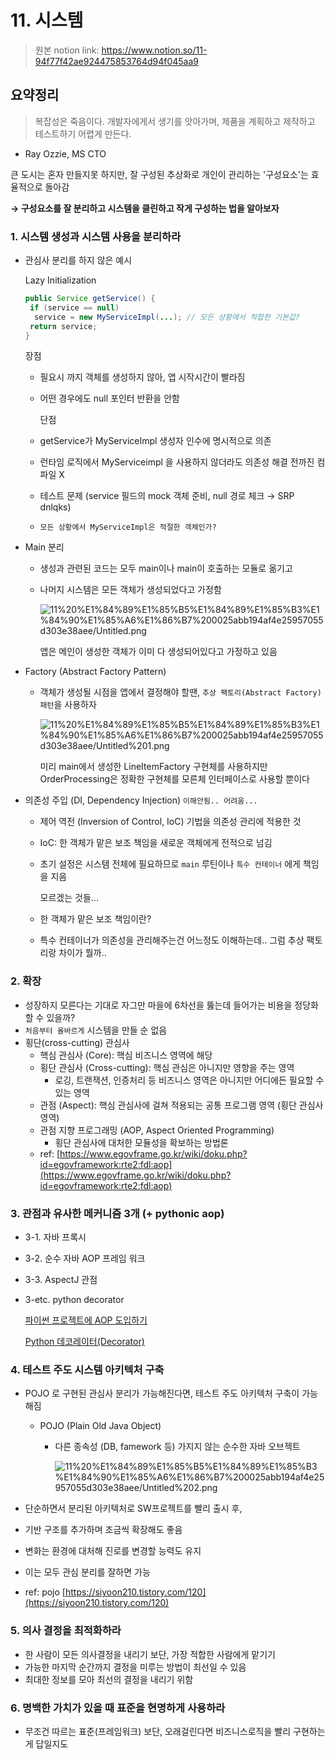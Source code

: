 # 11. 시스템

> 원본 notion link: https://www.notion.so/11-94f77f42ae924475853764d94f045aa9

## 요약정리

> 복잡성은 죽음이다. 개발자에게서 생기를 앗아가며,
제품을 계획하고 제작하고 테스트하기 어렵게 만든다.

- Ray Ozzie, MS CTO

큰 도시는 혼자 만들지못 하지만, 잘 구성된 추상화로 개인이 관리하는 '구성요소'는 효율적으로 돌아감

**→ 구성요소를 잘 분리하고 시스템을 클린하고 작게 구성하는 법을 알아보자**

### 1. 시스템 생성과 시스템 사용을 분리하라

- 관심사 분리를 하지 않은 예시

    Lazy Initialization

    ```java
    public Service getService() {
     if (service == null)
      service = new MyServiceImpl(...); // 모든 상황에서 적합한 기본값?
     return service;
    }
    ```

    장점

  - 필요시 까지 객체를 생성하지 않아, 앱 시작시간이 빨라짐
  - 어떤 경우에도 null 포인터 반환을 안함

    단점

  - getService가 MyServiceImpl 생성자 인수에 명시적으로 의존
  - 런타임 로직에서 MyServiceimpl 을 사용하지 않더라도 의존성 해결 전까진 컴파일 X
  - 테스트 문제 (service 필드의 mock 객체 준비, null 경로 체크 → SRP dnlqks)
  - `모든 상황에서 MyServiceImpl은 적절한 객체인가?`
- Main 분리
  - 생성과 관련된 코드는 모두 main이나 main이 호출하는 모듈로 옮기고
  - 나머지 시스템은 모든 객체가 생성되었다고 가정함

    ![11%20%E1%84%89%E1%85%B5%E1%84%89%E1%85%B3%E1%84%90%E1%85%A6%E1%86%B7%200025abb194af4e25957055d303e38aee/Untitled.png](11%20%E1%84%89%E1%85%B5%E1%84%89%E1%85%B3%E1%84%90%E1%85%A6%E1%86%B7%200025abb194af4e25957055d303e38aee/Untitled.png)

    앱은 메인이 생성한 객체가 이미 다 생성되어있다고 가정하고 있음

- Factory (Abstract Factory Pattern)
  - 객체가 생성될 시점을 앱에서 결정해야 할땐, `추상 팩토리(Abstract Factory) 패턴`을 사용하자

    ![11%20%E1%84%89%E1%85%B5%E1%84%89%E1%85%B3%E1%84%90%E1%85%A6%E1%86%B7%200025abb194af4e25957055d303e38aee/Untitled%201.png](11%20%E1%84%89%E1%85%B5%E1%84%89%E1%85%B3%E1%84%90%E1%85%A6%E1%86%B7%200025abb194af4e25957055d303e38aee/Untitled%201.png)

    미리 main에서 생성한 LineItemFactory 구현체를 사용하지만 OrderProcessing은 정확한 구현체를 모른체 인터페이스로 사용할 뿐이다

- 의존성 주입 (DI, Dependency Injection) `이해안됨.. 어려움...`
  - 제어 역전 (Inversion of Control, IoC) 기법을 의존성 관리에 적용한 것
  - IoC: 한 객체가 맡은 보조 책임을 새로운 객체에게 전적으로 넘김
  - 초기 설정은 시스템 전체에 필요하므로 `main` 루틴이나 `특수 컨테이너` 에게 책임을 지음

    모르겠는 것들...

  - 한 객체가 맡은 보조 책임이란?
  - 특수 컨테이너가 의존성을 관리해주는건 어느정도 이해하는데.. 그럼 추상 팩토리랑 차이가 뭘까..

### 2. 확장

- 성장하지 모른다는 기대로 자그만 마을에 6차선을 뚫는데 들어가는 비용을 정당화 할 수 있을까?
- `처음부터 올바르게`  시스템을 만들 순 없음
- 횡단(cross-cutting) 관심사
  - 핵심 관심사 (Core): 핵심 비즈니스 영역에 해당
  - 횡단 관심사 (Cross-cutting): 핵심 관심은 아니지만 영향을 주는 영역
    - 로깅, 트랜잭션, 인증처리 등 비즈니스 영역은 아니지만 어디에든 필요할 수 있는 영역
  - 관점 (Aspect): 핵심 관심사에 걸쳐 적용되는 공통 프로그램 영역 (횡단 관심사 영역)
  - 관점 지향 프로그래밍 (AOP, Aspect Oriented Programming)
    - 횡단 관심사에 대처한 모듈성을 확보하는 방법론
  - ref: [https://www.egovframe.go.kr/wiki/doku.php?id=egovframework:rte2:fdl:aop](https://www.egovframe.go.kr/wiki/doku.php?id=egovframework:rte2:fdl:aop)

### 3. 관점과 유사한 메커니즘 3개 (+ pythonic aop)

- 3-1. 자바 프록시
- 3-2. 순수 자바 AOP 프레임 워크
- 3-3. AspectJ 관점
- 3-etc. python decorator

    [파이썬 프로젝트에 AOP 도입하기](http://labs.brandi.co.kr/2020/01/07/yangjh.html)

    [Python 데코레이터(Decorator)](https://medium.com/@hckcksrl/python-%EB%8D%B0%EC%BD%94%EB%A0%88%EC%9D%B4%ED%84%B0-decorator-980fe8ca5276)

### 4. 테스트 주도 시스템 아키텍처 구축

- POJO 로 구현된 관심사 분리가 가능해진다면, 테스트 주도 아키텍처 구축이 가능해짐
  - POJO (Plain Old Java Object)
    - 다른 종속성 (DB, famework 등) 가지지 않는 순수한 자바 오브젝트

        ![11%20%E1%84%89%E1%85%B5%E1%84%89%E1%85%B3%E1%84%90%E1%85%A6%E1%86%B7%200025abb194af4e25957055d303e38aee/Untitled%202.png](11%20%E1%84%89%E1%85%B5%E1%84%89%E1%85%B3%E1%84%90%E1%85%A6%E1%86%B7%200025abb194af4e25957055d303e38aee/Untitled%202.png)

- 단순하면서 분리된 아키텍처로 SW프로젝트를 빨리 출시 후,
- 기반 구조를 추가하며 조금씩 확장해도 좋음
- 변화는 환경에 대처해 진로를 변경할 능력도 유지
- 이는 모두 관심 분리를 잘하면 가능
- ref: pojo [https://siyoon210.tistory.com/120](https://siyoon210.tistory.com/120)

### 5. 의사 결정을 최적화하라

- 한 사람이 모든 의사결정을 내리기 보단, 가장 적합한 사람에게 맡기기
- 가능한 마지막 순간까지 결정을 미루는 방법이 최선일 수 있음
- 최대한 정보를 모아 최선의 결정을 내리기 위함

### 6. 명백한 가치가 있을 때 표준을 현명하게 사용하라

- 무조건 따르는 표준(프레임워크) 보단, 오래걸린다면 비즈니스로직을 빨리 구현하는게 답일지도
